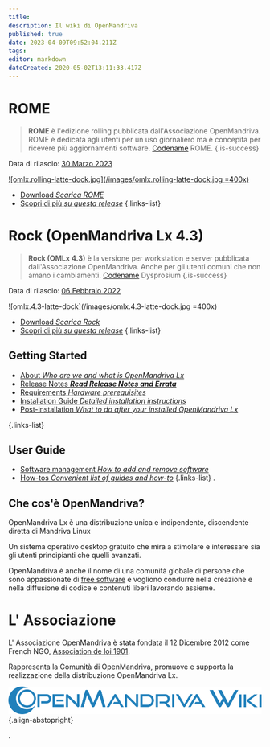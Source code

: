 ```yaml
---
title: 
description: Il wiki di OpenMandriva
published: true
date: 2023-04-09T09:52:04.211Z
tags: 
editor: markdown
dateCreated: 2020-05-02T13:11:33.417Z
---
```


# ROME

> **ROME** è l'edizione rolling pubblicata dall'Associazione OpenMandriva. ROME è dedicata agli utenti per un uso giornaliero ma è concepita per ricevere più aggiornamenti software. [Codename](/policies/codename) ROME.
{.is-success}

Data di rilascio:  [30 Marzo 2023](https://www.openmandriva.org/96)
 
[![omlx.rolling-latte-dock.jpg](/images/omlx.rolling-latte-dock.jpg =400x)](/images/omlx.rolling-latte-dock.jpg) 


- [Download *Scarica ROME*](/en/distribution/releases/download)
- [Scopri di più *su questa release*](/distribution/releases/rome) 
{.links-list}

# Rock (OpenMandriva Lx 4.3)

>  **Rock (OMLx 4.3)** è la versione per workstation e server pubblicata dall'Associazione OpenMandriva. Anche per gli utenti comuni che non amano i cambiamenti. [Codename](/policies/codename) Dysprosium
{.is-success}

Data di rilascio:  [06 Febbraio 2022](https://www.openmandriva.org/en/news/article/openmandriva-lx-4-3-released)

![omlx.4.3-latte-dock](/images/omlx.4.3-latte-dock.jpg =400x)


- [Download *Scarica Rock*](/en/distribution/releases/download)
- [Scopri di più *su questa release*](/distribution/releases/omlx43) 
{.links-list}

## Getting Started

- [About *Who are we and what is OpenMandriva Lx*](/distribution)
- [Release Notes ***Read Release Notes and Errata***](/distribution/releases/current)
- [Requirements *Hardware prerequisites*](/distribution/install/requirements/)
- [Installation Guide *Detailed installation instructions*](/distribution/install/)
- [Post-installation *What to do after your installed OpenMandriva Lx*](/distribution/install/post-install)

{.links-list}

## User Guide

- [Software management *How to add and remove software*](/distribution/guides/software-management)
- [How-tos *Convenient list of guides and how-to*](/distribution/guides/how-tos)
{.links-list}
.
## Che cos'è OpenMandriva?
OpenMandriva Lx è una distribuzione unica e indipendente, discendente diretta di Mandriva Linux

Un sistema operativo desktop gratuito che mira a stimolare e interessare sia gli utenti principianti che quelli avanzati.

OpenMandriva è anche il nome di una comunità globale di persone che sono appassionate di [free software](http://en.wikipedia.org/wiki/Free_software) e vogliono condurre nella creazione e nella diffusione di codice e contenuti liberi lavorando assieme.

# L' Associazione
L' Associazione OpenMandriva è stata fondata il 12 Dicembre 2012 come French NGO, [Association de loi 1901](https://fr.wikipedia.org/wiki/Association_loi_de_1901). 

Rappresenta la Comunità di OpenMandriva, promuove e supporta la realizzazione della distribuzione OpenMandriva Lx.

![openmandriva-wiki.svg](/logo/openmandriva-wiki.svg){.align-abstopright}

\.
